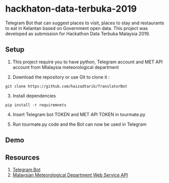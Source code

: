 # hackhaton-data-terbuka-2019
Telegram Bot that can suggest places to visit, places to stay and restaurants to eat in Kelantan based on Government open data. This project was developed as submission for Hackathon Data Terbuka Malaysia 2019.

## Setup
1. This project require you to have python, Telegram account and MET API account from Mlalaysia meteorological department

2. Download the repository or use Git to clone it : 
```
git clone https://github.com/haizadtarik/TranslatorBot
```
3. Install dependencies
```
pip install -r requiremnets
```
4. Insert Telegram bot TOKEN and MET API TOKEN in tourmate.py

5. Run tourmate.py code and the Bot can now be used in Telegram


## Demo


## Resources
1. [Telegram Bot](https://core.telegram.org/bots)
2. [Malaysian Meteorological Department Web Service API](https://api.met.gov.my)



